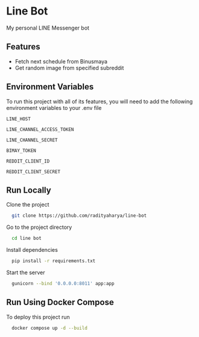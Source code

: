 
# Line Bot

My personal LINE Messenger bot

## Features

- Fetch next schedule from Binusmaya
- Get random image from specified subreddit


## Environment Variables

To run this project with all of its features, you will need to add the following environment variables to your .env file

`LINE_HOST`

`LINE_CHANNEL_ACCESS_TOKEN`

`LINE_CHANNEL_SECRET`

`BIMAY_TOKEN`

`REDDIT_CLIENT_ID`

`REDDIT_CLIENT_SECRET`

## Run Locally

Clone the project

```bash
  git clone https://github.com/radityaharya/line-bot
```

Go to the project directory

```bash
  cd line bot
```

Install dependencies

```bash
  pip install -r requirements.txt
```

Start the server

```bash
  gunicorn --bind '0.0.0.0:8011' app:app
```


## Run Using Docker Compose

To deploy this project run

```bash
  docker compose up -d --build 
```

